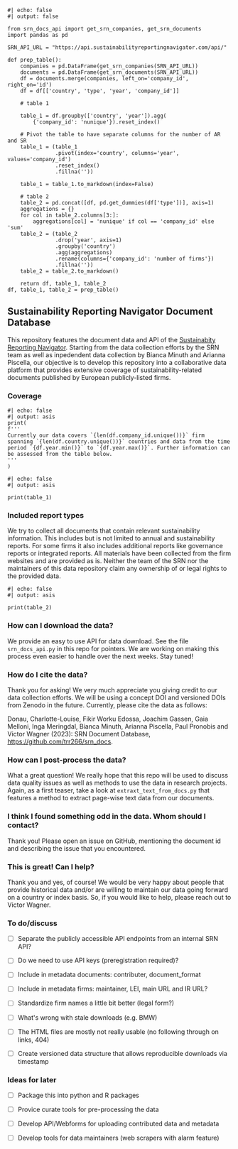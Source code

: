 ```{python}
#| echo: false
#| output: false

from srn_docs_api import get_srn_companies, get_srn_documents
import pandas as pd

SRN_API_URL = "https://api.sustainabilityreportingnavigator.com/api/"

def prep_table():
    companies = pd.DataFrame(get_srn_companies(SRN_API_URL))
    documents = pd.DataFrame(get_srn_documents(SRN_API_URL))
    df = documents.merge(companies, left_on='company_id', right_on='id')
    df = df[['country', 'type', 'year', 'company_id']]

    # table 1

    table_1 = df.groupby(['country', 'year']).agg(
        {'company_id': 'nunique'}).reset_index()

    # Pivot the table to have separate columns for the number of AR and SR
    table_1 = (table_1
               .pivot(index='country', columns='year', values='company_id')
               .reset_index()
               .fillna(''))

    table_1 = table_1.to_markdown(index=False)

    # table 2
    table_2 = pd.concat([df, pd.get_dummies(df['type'])], axis=1)
    aggregations = {}
    for col in table_2.columns[3:]:
        aggregations[col] = 'nunique' if col == 'company_id' else 'sum'
    table_2 = (table_2
               .drop('year', axis=1)
               .groupby('country')
               .agg(aggregations)
               .rename(columns={'company_id': 'number of firms'})
               .fillna(''))
    table_2 = table_2.to_markdown()

    return df, table_1, table_2
df, table_1, table_2 = prep_table()
```
## Sustainability Reporting Navigator Document Database

This repository features the document data and API of the 
[Sustainabity Reporting Navigator](https://www.sustainabilityreportingnavigator.com).
Starting from the data collection efforts by the SRN team as well as 
inpedendent data collection by Bianca Minuth and Arianna Piscella, 
our objective is to develop this repository into a collaborative data platform that 
provides extensive coverage of sustainability-related documents published 
by European publicly-listed firms.


### Coverage

```{python}
#| echo: false
#| output: asis
print(
f'''
Currently our data covers `{len(df.company_id.unique())}` firm spanning `{len(df.country.unique())}` countries and data from the time period `{df.year.min()}` to `{df.year.max()}`. Further information can be assessed from the table below.
'''
)
```

```{python}
#| echo: false
#| output: asis

print(table_1)
```

### Included report types

We try to collect all documents that contain relevant sustainability 
information. This includes but is not limited to annual and sustainability
reports. For some firms it also includes additional reports like governance 
reports or integrated reports. All materials have been collected from the firm 
websites and are provided as is. Neither the team of the SRN nor the maintainers 
of this data repository claim any ownership of or legal rights to the 
provided data. 

```{python}
#| echo: false
#| output: asis

print(table_2)
```


### How can I download the data?

We provide an easy to use API for data download. See the file `srn_docs_api.py` 
in this repo for pointers. We are working on making this process even easier 
to handle over the next weeks. Stay tuned!

### How do I cite the data?

Thank you for asking! We very much appreciate you giving credit to our data 
collection efforts. We will be using a concept DOI and versioned DOIs 
from Zenodo in the future. Currently, please cite the data as follows:

Donau, Charlotte-Louise, Fikir Worku Edossa, Joachim Gassen, Gaia Melloni, Inga Meringdal, Bianca Minuth, Arianna Piscella, Paul Pronobis and Victor Wagner (2023): SRN Document 
Database, https://github.com/trr266/srn_docs.

### How can I post-process the data?

What a great question! We really hope that this repo will be used to discuss 
data quality issues as well as methods to use the data in research
projects. Again, as a first teaser, take a look at 
`extraxt_text_from_docs.py` that features a method to extract page-wise 
text data from our documents.


### I think I found something odd in the data. Whom should I contact?

Thank you! Please open an issue on GitHub, mentioning the document id 
and describing the issue that you encountered.


### This is great! Can I help?

Thank you and yes, of course! We would be very happy about people that 
provide historical data and/or are willing to maintain our data going 
forward on a country or index basis. So, if you would like to help, please
reach out to Victor Wagner.


### To do/discuss

- [ ] Separate the publicly accessible API endpoints from an internal SRN API?
- [ ] Do we need to use API keys (preregistration required)?
- [ ] Include in metadata documents: contributer, document_format
- [ ] Include in metadata firms: maintainer, LEI, main URL and IR URL?
- [ ] Standardize firm names a little bit better (legal form?)
- [ ] What's wrong with stale downloads (e.g. BMW)
- [ ] The HTML files are mostly not really usable (no following through on links, 404)
- [ ] Create versioned data structure that allows reproducible downloads via timestamp


### Ideas for later

- [ ] Package this into python and R packages
- [ ] Provice curate tools for pre-processing the data
- [ ] Develop API/Webforms for uploading contributed data and metadata
- [ ] Develop tools for data maintainers (web scrapers with alarm feature)



